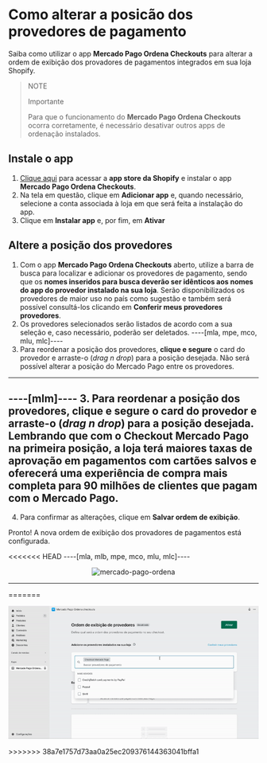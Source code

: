 # Como alterar a posicão dos provedores de pagamento

Saiba como utilizar o app **Mercado Pago Ordena Checkouts** para alterar a ordem de exibição dos provadores de pagamentos integrados em sua loja Shopify.

> NOTE
>
> Importante
>
> Para que o funcionamento do **Mercado Pago Ordena Checkouts** ocorra corretamente, é necessário desativar outros apps de ordenação instalados.

## Instale o app

1. [Clique aqui](https://apps.shopify.com/mercado-pago-ordena-checkouts) para acessar a **app store da Shopify** e instalar o app **Mercado Pago Ordena Checkouts**. 
2. Na tela em questão, clique em **Adicionar app** e, quando necessário, selecione a conta associada à loja em que será feita a instalação do app.
3. Clique em **Instalar app** e, por fim, em **Ativar**

## Altere a posição dos provedores

1. Com o app **Mercado Pago Ordena Checkouts** aberto, utilize a barra de busca para localizar e adicionar os provedores de pagamento, sendo que os **nomes inseridos para busca deverão ser idênticos aos nomes do app do provedor instalado na sua loja**. Serão disponibilizados os provedores de maior uso no país como sugestão e também será possível consultá-los clicando em **Conferir meus provedores provedores**.
2. Os provedores selecionados serão listados de acordo com a sua seleção e, caso necessário, poderão ser deletados. 
----[mla, mpe, mco, mlu, mlc]----
3. Para reordenar a posição dos provedores, **clique e segure** o card do provedor e arraste-o (_drag n drop_) para a posição desejada. Não será possível alterar a posição do Mercado Pago entre os provedores.
------------
----[mlm]----
3. Para reordenar a posição dos provedores, **clique e segure** o card do provedor e arraste-o (_drag n drop_) para a posição desejada. Lembrando que com o **Checkout Mercado Pago** na primeira posição, a loja terá maiores taxas de aprovação em pagamentos com cartões salvos e oferecerá uma experiência de compra mais completa para 90 milhões de clientes que pagam com o Mercado Pago.
------------
4. Para confirmar as alterações, clique em **Salvar ordem de exibição**.

Pronto! A nova ordem de exibição dos provadores de pagamentos está configurada.

<<<<<<< HEAD
----[mla, mlb, mpe, mco, mlu, mlc]----
<center>

![mercado-pago-ordena](shopify/mercado-pago-ordena-pt.png)

</center>

------------
=======
<center>

![mercado-pago-ordena](/images/shopify/mercado-pago-ordena-pt.gif)

</center>
>>>>>>> 38a7e1757d73aa0a25ec209376144363041bffa1
